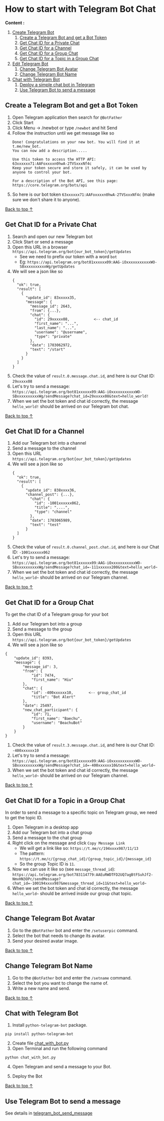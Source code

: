 # How to start with Telegram Bot Chat 

**Content :**
1. [Create Telegram Bot](#create-a-telegram-bot-and-get-a-bot-token)
    1. [Create a Telegram Bot and get a Bot Token](#create-a-telegram-bot-and-get-a-bot-token)
    1. [Get Chat ID for a Private Chat](#get-chat-id-for-a-private-chat)
    1. [Get Chat ID for a Channel](#get-chat-id-for-a-channel)
    1. [Get Chat ID for a Group Chat](#get-chat-id-for-a-group-chat)
    1. [Get Chat ID for a Topic in a Group Chat](#get-chat-id-for-a-topic-in-a-group-chat)
1. [Edit Telegram Bot](#change-telegram-bot-avatar)
    1. [Change Telegram Bot Avatar](#change-telegram-bot-avatar)
    1. [Change Telegram Bot Name](#change-telegram-bot-name)
1. [Chat with Telegram Bot](#chat-with-telegram-bot)
    1. [Deploy a simple chat bot in Telegram](#chat-with-telegram-bot)
    1. [Use Telegram Bot to send a message](telegram_bot_send_message.ipynb)

## Create a Telegram Bot and get a Bot Token

1. Open Telegram application then search for `@BotFather`
1. Click Start
1. Click Menu -> /newbot or type `/newbot` and hit Send
1. Follow the instruction until we get message like so
    ```
    Done! Congratulations on your new bot. You will find it at t.me/new_bot.
    You can now add a description.....

    Use this token to access the HTTP API:
    63xxxxxx71:AAFoxxxxn0hwA-2TVSxxxNf4c
    Keep your token secure and store it safely, it can be used by anyone to control your bot.

    For a description of the Bot API, see this page: https://core.telegram.org/bots/api
    ```
1. So here is our bot token `63xxxxxx71:AAFoxxxxn0hwA-2TVSxxxNf4c` (make sure we don't share it to anyone).

[Back to top &uarr;](#how-to-start-with-telegram-bot-chat)

## Get Chat ID for a Private Chat

1. Search and open our new Telegram bot
1. Click Start or send a message
1. Open this URL in a browser `https://api.telegram.org/bot{our_bot_token}/getUpdates`   
    - See we need to prefix our token with a word `bot`
    - Eg: `https://api.telegram.org/bot81xxxxxx09:AAG-iOxxxxxxxxxxxWO-SBxxxxxxxxxxWg/getUpdates`
1. We will see a json like so
    ```
    {
      "ok": true,
      "result": [
        {
          "update_id": 83xxxxx35,
          "message": {
            "message_id": 2643,
            "from": {...},
            "chat": {
              "id": 29xxxxx08,           <-- chat_id
              "first_name": "...",
              "last_name": "...",
              "username": "@username",
              "type": "private"
            },
            "date": 1703062972,
            "text": "/start"
          }
        }
      ]
    }
    ```
1. Check the value of `result.0.message.chat.id`, and here is our Chat ID: `29xxxxx08`
3. Let's try to send a message: `https://api.telegram.org/bot81xxxxxx09:AAG-iOxxxxxxxxxxxWO-SBxxxxxxxxxxWg/sendMessage?chat_id=29xxxxx08&text=hello_world!`
4. When we set the bot token and chat id correctly, the message `hello_world!` should be arrived on our Telegram bot chat.

[Back to top &uarr;](#how-to-start-with-telegram-bot-chat)

## Get Chat ID for a Channel

1. Add our Telegram bot into a channel
1. Send a message to the channel
1. Open this URL `https://api.telegram.org/bot{our_bot_token}/getUpdates`
1. We will see a json like so
    ```
    {
      "ok": true,
      "result": [
        {
          "update_id": 838xxxx36,
          "channel_post": {...},
            "chat": {
              "id": -1001xxxxxx062,
              "title": "....",
              "type": "channel"
            },
            "date": 1703065989,
            "text": "test"
          }
      ]
    }
    ```
1. Check the value of `result.0.channel_post.chat.id`, and here is our Chat ID: `-1001xxxxxx062`
1. Let's try to send a message: `https://api.telegram.org/bot81xxxxxx09:AAG-iOxxxxxxxxxxxWO-SBxxxxxxxxxxWg/sendMessage?chat_id=-111xxxxxx200&text=hello_world~`
1. When we set the bot token and chat id correctly, the message `hello_world~` should be arrived on our Telegram channel.

[Back to top &uarr;](#how-to-start-with-telegram-bot-chat)

## Get Chat ID for a Group Chat

To get the chat ID of a Telegram group for your bot

1. Add our Telegram bot into a group
1. Send a message to the group
1. Open this URL `https://api.telegram.org/bot{our_bot_token}/getUpdates`
1. We will see a json like so
```
{
    "update_id": 8393,
    "message": {
        "message_id": 3,
        "from": {
            "id": 7474,
            "first_name": "Hiu"
        },
        "chat": {
            "id": -400xxxxxx10,       <-- group_chat_id
            "title": "Bot Alert"
        },
        "date": 25497,
        "new_chat_participant": {
            "id": 71, 
            "first_name": "Baechu",
            "username": "BeachuBot"
        }
    }
}
```
1. Check the value of `result.3.message.chat.id`, and here is our Chat ID: `-400xxxxxx10`
1. Let's try to send a message: `https://api.telegram.org/bot81xxxxxx09:AAG-iOxxxxxxxxxxxWO-SBxxxxxxxxxxWg/sendMessage?chat_id=-400xxxxxx10&text=hello_world~`
1. When we set the bot token and chat id correctly, the message `hello_world~` should be arrived on our Telegram channel.

[Back to top &uarr;](#how-to-start-with-telegram-bot-chat)

## Get Chat ID for a Topic in a Group Chat

In order to send a message to a specific topic on Telegram group, we need to get the topic ID.

1. Open Telegram in a desktop app
1. Add our Telegram bot into a chat group
1. Send a message to the chat group
1. Right click on the message and click `Copy Message Link`
    - We will get a link like so: `https://t.me/c/194xxxx987/11/13`
    - The pattern: `https://t.me/c/{group_chat_id}/{group_topic_id}/{message_id}`
    - So the group Topic ID is `11`.
1. Now we can use it like so (see `message_thread_id`): `https://api.telegram.org/bot783114779:AAEuRWDTFD2UQ7agBtFSuhJf2-NmvHN3OPc/sendMessage?chat_id=-100194xxxx987&message_thread_id=11&text=hello_world~`
1. When we set the bot token and chat id correctly, the message `hello_world~` should be arrived inside our group chat topic.
    
[Back to top &uarr;](#how-to-start-with-telegram-bot-chat)

## Change Telegram Bot Avatar

1. Go to the `@BotFather` bot and enter the `/setuserpic` command.
1. Select the bot that needs to change its avatar.
1. Send your desired avatar image.

[Back to top &uarr;](#how-to-start-with-telegram-bot-chat)

## Change Telegram Bot Name

1. Go to the `@BotFather` bot and enter the `/setname` command.
1. Select the bot you want to change the name of.
1. Write a new name and send.

[Back to top &uarr;](#how-to-start-with-telegram-bot-chat)

## Chat with Telegram Bot

1. Install `python-telegram-bot` package.
```
pip install python-telegram-bot
```
2. Create file [chat_with_bot.py](files/chat_with_bot.py)
3. Open Terminal and run the following command
```
python chat_with_bot.py
```
4. Open Telegram and send a message to your Bot.

5. Deploy the Bot 

[Back to top &uarr;](#how-to-start-with-telegram-bot-chat)

## Use Telegram Bot to send a message
See details in [telegram_bot_send_message](files/telegram_bot_send_message.ipynb)
